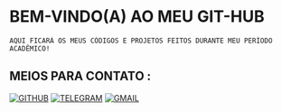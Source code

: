 # BEM-VINDO(A) AO MEU GIT-HUB 

    AQUI FICARÁ OS MEUS CÓDIGOS E PROJETOS FEITOS DURANTE MEU PERÍODO ACADÊMICO!
    
## MEIOS PARA CONTATO :

  [![GITHUB](https://img.shields.io/badge/Instagram-E4405F?style=for-the-badge&logo=instagram&logoColor=white)](https://instagram.com/pablovinix_?igshid=OGQ5ZDc2ODk2ZA==)
  [![TELEGRAM](https://img.shields.io/badge/Telegram-26A5E4.svg?style=for-the-badge&logo=Telegram&logoColor=white)](https://t.me/PabloVini2811)
  [![GMAIL](https://img.shields.io/badge/Gmail-EA4335.svg?style=for-the-badge&logo=Gmail&logoColor=white)](pablovsa2811@gmail.com)

    
